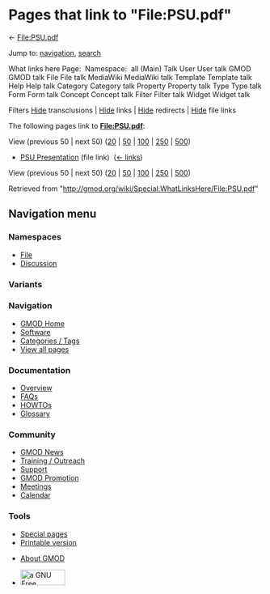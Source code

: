 <div id="mw-page-base" class="noprint">

</div>

<div id="mw-head-base" class="noprint">

</div>

<div id="content" class="mw-body" role="main">

<span id="top"></span>

<div id="mw-js-message" style="display:none;">

</div>



# <span dir="auto">Pages that link to "File:PSU.pdf"</span>

<div id="bodyContent">

<div id="contentSub">

← [File:PSU.pdf](/wiki/File:PSU.pdf "File:PSU.pdf")

</div>

<div id="jump-to-nav" class="mw-jump">

Jump to: [navigation](#mw-navigation), [search](#p-search)

</div>

<div id="mw-content-text">

What links here Page:  Namespace:  all (Main) Talk User User talk GMOD
GMOD talk File File talk MediaWiki MediaWiki talk Template Template talk
Help Help talk Category Category talk Property Property talk Type Type
talk Form Form talk Concept Concept talk Filter Filter talk Widget
Widget talk

Filters
[Hide](/mediawiki/index.php?title=Special:WhatLinksHere/File:PSU.pdf&hidetrans=1 "Special:WhatLinksHere/File:PSU.pdf")
transclusions \|
[Hide](/mediawiki/index.php?title=Special:WhatLinksHere/File:PSU.pdf&hidelinks=1 "Special:WhatLinksHere/File:PSU.pdf")
links \|
[Hide](/mediawiki/index.php?title=Special:WhatLinksHere/File:PSU.pdf&hideredirs=1 "Special:WhatLinksHere/File:PSU.pdf")
redirects \|
[Hide](/mediawiki/index.php?title=Special:WhatLinksHere/File:PSU.pdf&hideimages=1 "Special:WhatLinksHere/File:PSU.pdf")
file links

The following pages link to
**[File:PSU.pdf](/wiki/File:PSU.pdf "File:PSU.pdf")**:

View (previous 50 \| next 50)
([20](/mediawiki/index.php?title=Special:WhatLinksHere/File:PSU.pdf&limit=20 "Special:WhatLinksHere/File:PSU.pdf")
\|
[50](/mediawiki/index.php?title=Special:WhatLinksHere/File:PSU.pdf&limit=50 "Special:WhatLinksHere/File:PSU.pdf")
\|
[100](/mediawiki/index.php?title=Special:WhatLinksHere/File:PSU.pdf&limit=100 "Special:WhatLinksHere/File:PSU.pdf")
\|
[250](/mediawiki/index.php?title=Special:WhatLinksHere/File:PSU.pdf&limit=250 "Special:WhatLinksHere/File:PSU.pdf")
\|
[500](/mediawiki/index.php?title=Special:WhatLinksHere/File:PSU.pdf&limit=500 "Special:WhatLinksHere/File:PSU.pdf"))

- [PSU Presentation](/wiki/PSU_Presentation "PSU Presentation") (file
  link) ‎ <span class="mw-whatlinkshere-tools">([←
  links](/mediawiki/index.php?title=Special:WhatLinksHere&target=PSU+Presentation "Special:WhatLinksHere"))</span>

View (previous 50 \| next 50)
([20](/mediawiki/index.php?title=Special:WhatLinksHere/File:PSU.pdf&limit=20 "Special:WhatLinksHere/File:PSU.pdf")
\|
[50](/mediawiki/index.php?title=Special:WhatLinksHere/File:PSU.pdf&limit=50 "Special:WhatLinksHere/File:PSU.pdf")
\|
[100](/mediawiki/index.php?title=Special:WhatLinksHere/File:PSU.pdf&limit=100 "Special:WhatLinksHere/File:PSU.pdf")
\|
[250](/mediawiki/index.php?title=Special:WhatLinksHere/File:PSU.pdf&limit=250 "Special:WhatLinksHere/File:PSU.pdf")
\|
[500](/mediawiki/index.php?title=Special:WhatLinksHere/File:PSU.pdf&limit=500 "Special:WhatLinksHere/File:PSU.pdf"))

</div>

<div class="printfooter">

Retrieved from
"<http://gmod.org/wiki/Special:WhatLinksHere/File:PSU.pdf>"

</div>

<div id="catlinks" class="catlinks catlinks-allhidden">

</div>

<div class="visualClear">

</div>

</div>

</div>

<div id="mw-navigation">

## Navigation menu

<div id="mw-head">



<div id="left-navigation">

<div id="p-namespaces" class="vectorTabs" role="navigation"
aria-labelledby="p-namespaces-label">

### Namespaces

- <span id="ca-nstab-image"><a href="/wiki/File:PSU.pdf" accesskey="c"
  title="View the file page [c]">File</a></span>
- <span id="ca-talk"><a
  href="/mediawiki/index.php?title=File_talk:PSU.pdf&amp;action=edit&amp;redlink=1"
  accesskey="t"
  title="Discussion about the content page [t]">Discussion</a></span>

</div>

<div id="p-variants" class="vectorMenu emptyPortlet" role="navigation"
aria-labelledby="p-variants-label">

### 

### Variants[](#)

<div class="menu">

</div>

</div>

</div>

<div id="right-navigation">





</div>



</div>

</div>

</div>

<div id="mw-panel">

<div id="p-logo" role="banner">

<a href="/wiki/Main_Page"
style="background-image: url(http://gmod.org/images/GMOD-cogs.png);"
title="Visit the main page"></a>

</div>

<div id="p-Navigation" class="portal" role="navigation"
aria-labelledby="p-Navigation-label">

### Navigation

<div class="body">

- <span id="n-GMOD-Home">[GMOD Home](/wiki/Main_Page)</span>
- <span id="n-Software">[Software](/wiki/GMOD_Components)</span>
- <span id="n-Categories-.2F-Tags">[Categories /
  Tags](/wiki/Categories)</span>
- <span id="n-View-all-pages">[View all
  pages](/wiki/Special:AllPages)</span>

</div>

</div>

<div id="p-Documentation" class="portal" role="navigation"
aria-labelledby="p-Documentation-label">

### Documentation

<div class="body">

- <span id="n-Overview">[Overview](/wiki/Overview)</span>
- <span id="n-FAQs">[FAQs](/wiki/Category:FAQ)</span>
- <span id="n-HOWTOs">[HOWTOs](/wiki/Category:HOWTO)</span>
- <span id="n-Glossary">[Glossary](/wiki/Glossary)</span>

</div>

</div>

<div id="p-Community" class="portal" role="navigation"
aria-labelledby="p-Community-label">

### Community

<div class="body">

- <span id="n-GMOD-News">[GMOD News](/wiki/GMOD_News)</span>
- <span id="n-Training-.2F-Outreach">[Training /
  Outreach](/wiki/Training_and_Outreach)</span>
- <span id="n-Support">[Support](/wiki/Support)</span>
- <span id="n-GMOD-Promotion">[GMOD
  Promotion](/wiki/GMOD_Promotion)</span>
- <span id="n-Meetings">[Meetings](/wiki/Meetings)</span>
- <span id="n-Calendar">[Calendar](/wiki/Calendar)</span>

</div>

</div>

<div id="p-tb" class="portal" role="navigation"
aria-labelledby="p-tb-label">

### Tools

<div class="body">

- <span id="t-specialpages"><a href="/wiki/Special:SpecialPages" accesskey="q"
  title="A list of all special pages [q]">Special pages</a></span>
- <span id="t-print"><a
  href="/mediawiki/index.php?title=Special:WhatLinksHere/File:PSU.pdf&amp;printable=yes"
  rel="alternate" accesskey="p"
  title="Printable version of this page [p]">Printable version</a></span>

</div>

</div>

</div>

</div>

<div id="footer" role="contentinfo">

- <span id="footer-places-about">[About
  GMOD](/wiki/GMOD:About "GMOD:About")</span>

<!-- -->

- <span id="footer-copyrightico">[<img src="http://www.gnu.org/graphics/gfdl-logo-small.png" width="88"
  height="31" alt="a GNU Free Documentation License" />](http://www.gnu.org/licenses/fdl-1.3.html)</span>


<div style="clear:both">

</div>

</div>
